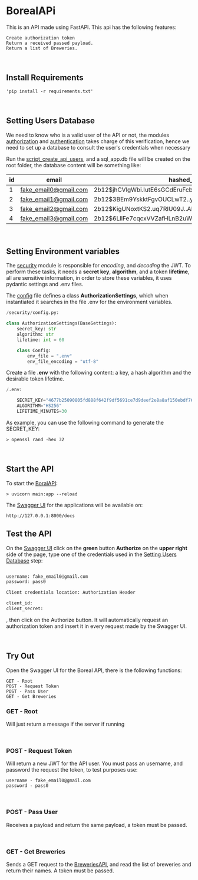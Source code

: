 <h1> BorealAPi </h1>

This is an API made using FastAPI. This api has the following features:
    
    Create authorization token
    Return a received passed payload.
    Return a list of Breweries.

<br>
<h2> Install Requirements </h2>

    'pip install -r requirements.txt'


<br>
<h2 name="settingusersdb"> Setting Users Database </h2>



We need to know who is a valid user of the API or not, the modules [authorization](security/authorization.py) and [authentication](security/authentication.py) takes charge of this verification, hence we need to set up a database to consult the user's credentials when necessary

Run the [script_create_api_users](script_create_api_users.py), and a sql_app.db file will be created on the root folder, the database content will be something like:


|id	|          email        |                      hashed_password	|                is_active |
| - | ----------------------| --------------------------------------------------------------| -| 
|1	| fake_email0@gmail.com	| $2b$12$jhCVlgWbi.IutE6sGCdEruFcbN1rWSRRbIB251Y6D8itUncinWLzG	| 1| 
|2	| fake_email1@gmail.com	| $2b$12$3BEm9YskktFgvOUCLwT2..yQ0E6MD.16jfO9ZxBti.UrWNgRdXrEy	| 1| 
|3	| fake_email2@gmail.com	| $2b$12$KigUNoxtKS2.uq7RIU09J..AlBYoktvnVoQXTmGPDEDigL7qAz1kG	| 1| 
|4	| fake_email3@gmail.com	| $2b$12$6LllFe7cqcxVVZafHLnB2uWytC8es8mS.TNaav1901RYp0oI7j/Lu	| 1| 
<br>
<h2> Setting Environment variables </h2>

The [security](security) module is responsible for _encoding_, and _decoding_ the JWT. To perform these tasks, it needs a **secret key**, **algorithm**, and a token **lifetime**, all are sensitive information, in order to store these variables, it uses pydantic settings and .env files.

The [config](security/config.py) file defines a class **AuthorizationSettings**, which when instantiated it searches in the file .env for the environment variables.

```python
/security/config.py:

class AuthorizationSettings(BaseSettings):
    secret_key: str
    algorithm: str
    lifetime: int = 60

    class Config:
        env_file = ".env"
        env_file_encoding = "utf-8"
```


Create a file **.env** with the following content: a key, a hash algorithm and the desirable token lifetime.


```python
/.env:

    SECRET_KEY="4677b25090805fd888f642f9df5691ce7d9deef2e8a8af150ebdf765286fa87e"
    ALGORITHM="HS256"
    LIFETIME_MINUTES=30
```
As example, you can use the following command to generate the SECRET_KEY:

    > openssl rand -hex 32

<br>
<h2> Start the API </h2>

To start the [BoralAPI](main.py):

    > uvicorn main:app --reload

The [Swagger UI](https://swagger.io/tools/swagger-ui/) for the applications will be available on:

    http://127.0.0.1:8000/docs 


<h2> Test the API </h2>

On the [Swagger UI](http://127.0.0.1:8000/docs) click on the **green** button **Authorize** on the **upper right** side of the page, type one of the credentials used in the [Setting Users Database](#settingusersdb)  step:

```python

username: fake_email0@gmail.com
password: pass0

Client credentials location: Authorization Header

client_id:
client_secret:

```
, then click on the Authorize button. It will automatically request an authorization token and insert it in every request made by the Swagger UI.

<br>
<h2> Try Out </h2>

Open the Swagger UI for the Boreal API, there is the following functions:

    GET - Root
    POST - Request Token
    POST - Pass User
    GET - Get Breweries

<h3> GET - Root </h3>

Will just return a message if the server if running

<br>
<h3> POST - Request Token </h3>

Will return a new JWT for the API user. You must pass an username, and password the request the token, to test purposes use:

    username - fake_email0@gmail.com
    password - pass0

<br>
<h3>  POST - Pass User </h3>

Receives a payload and return the same payload, a token must be passed.

<br>
<h3>  GET - Get Breweries </h3>

Sends a GET request to the [BreweriesAPI](https://api.openbrewerydb.org/breweries/), and read the list of breweries and return their names. A token must be passed.
